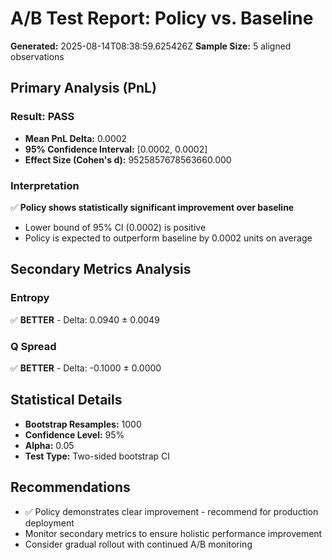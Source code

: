 # A/B Test Report: Policy vs. Baseline

**Generated:** 2025-08-14T08:38:59.625426Z
**Sample Size:** 5 aligned observations

## Primary Analysis (PnL)

### Result: **PASS**

- **Mean PnL Delta:** 0.0002
- **95% Confidence Interval:** [0.0002, 0.0002]
- **Effect Size (Cohen's d):** 9525857678563660.000

### Interpretation

✅ **Policy shows statistically significant improvement over baseline**
- Lower bound of 95% CI (0.0002) is positive
- Policy is expected to outperform baseline by 0.0002 units on average

## Secondary Metrics Analysis

### Entropy
✅ **BETTER** - Delta: 0.0940 ± 0.0049

### Q Spread
✅ **BETTER** - Delta: -0.1000 ± 0.0000


## Statistical Details

- **Bootstrap Resamples:** 1000
- **Confidence Level:** 95%
- **Alpha:** 0.05
- **Test Type:** Two-sided bootstrap CI

## Recommendations

- ✅ Policy demonstrates clear improvement - recommend for production deployment
- Monitor secondary metrics to ensure holistic performance improvement
- Consider gradual rollout with continued A/B monitoring